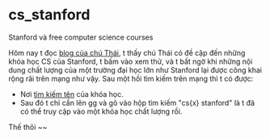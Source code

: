 # cs_stanford
Stanford và free computer science courses

Hôm nay t đọc [blog của chú Thái](https://vnhacker.substack.com/p/lam-toan-thong-tin-thi-hoc-gi), t thấy chú Thái có đề cập đến những khóa học CS của Stanford, t bấm vào xem thử, và t bất ngờ khi những nội dung chất lượng của một trường đại học lớn như Stanford lại được công khai rộng rãi trên mạng như vậy. Sau một hồi tìm kiếm trên mạng thì t có được:
- Nơi [tìm kiếm tên](https://explorecourses.stanford.edu/) của khóa học.
- Sau đó t chỉ cần lên gg và gõ vào hộp tìm kiếm "cs{x} stanford" là t đã có thể truy cập vào một khóa học chất lượng rồi.

Thế thôi ~~
